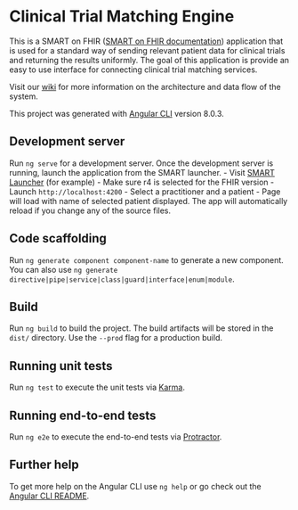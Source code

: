 # Clinical Trial Matching Engine

This is a SMART on FHIR ([SMART on FHIR documentation](https://docs.smarthealthit.org/)) application that is used for a standard way of sending relevant patient data for clinical trials and returning the results uniformly. The goal of this application is provide an easy to use interface for connecting clinical trial matching services. 

Visit our [wiki](https://github.com/mcode/clinical-trial-matching-engine.wiki.git) for more information on the architecture and data flow of the system.

This project was generated with [Angular CLI](https://github.com/angular/angular-cli) version 8.0.3.

## Development server

Run `ng serve` for a development server. 
Once the development server is running, launch the application from the SMART launcher.
    - Visit [SMART Launcher](http://launch.smarthealthit.org) (for example)
    - Make sure r4 is selected for the FHIR version
    - Launch `http://localhost:4200`
    - Select a practitioner and a patient
    - Page will load with name of selected patient displayed. The app will automatically reload if you change any of the source files.

## Code scaffolding

Run `ng generate component component-name` to generate a new component. You can also use `ng generate directive|pipe|service|class|guard|interface|enum|module`.

## Build

Run `ng build` to build the project. The build artifacts will be stored in the `dist/` directory. Use the `--prod` flag for a production build.

## Running unit tests

Run `ng test` to execute the unit tests via [Karma](https://karma-runner.github.io).

## Running end-to-end tests

Run `ng e2e` to execute the end-to-end tests via [Protractor](http://www.protractortest.org/).

## Further help

To get more help on the Angular CLI use `ng help` or go check out the [Angular CLI README](https://github.com/angular/angular-cli/blob/master/README.md).
